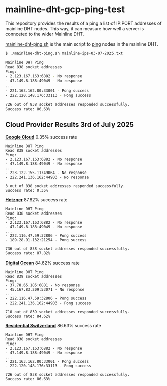 # mainline-dht-gcp-ping-test

This repository provides the results of a ping a list of IP:PORT addresses of mainline DHT nodes. This way, it can measure how well a server is connceted to the wider Mainline DHT.

[mainline-dht-ping.sh](./mainline-dht-ping.sh) is the main script to [ping](https://www.bittorrent.org/beps/bep_0005.html#ping) nodes in the mainline DHT.

```bash
$ ./mainline-dht-ping.sh mainline-ips-03-07-2025.txt

Mainline DHT Ping
Read 838 socket addresses
Ping:
- 2.123.167.163:6882 - No response
- 47.149.8.188:49049 - No response
...
- 221.163.162.80:33001 - Pong success
- 222.120.148.176:33113 - Pong success

726 out of 838 socket addresses responded successfully.
Success rate: 86.63%

```

## Cloud Provider Results 3rd of July 2025

[**Google Cloud**](./gcp-results-03-07-2025.txt) 0.35% success rate

```
Mainline DHT Ping
Read 838 socket addresses
Ping:
- 2.123.167.163:6882 - No response
- 47.149.8.188:49049 - No response
...
- 223.122.155.11:49064 - No response
- 222.241.136.162:44903 - No response

3 out of 838 socket addresses responded successfully.
Success rate: 0.35%
```

[**Hetzner**](./hetzner-results-03-07-2025.txt) 87.82% success rate

```
Mainline DHT Ping
Read 838 socket addresses
Ping:
- 2.123.167.163:6882 - No response
- 47.149.8.188:49049 - No response
...
- 222.116.47.59:32806 - Pong success
- 189.28.91.132:21254 - Pong success

736 out of 838 socket addresses responded successfully.
Success rate: 87.82%
```

[**Digital Ocean**](./digitalocean-03-07-2025.txt) 84.62% success rate

```
Mainline DHT Ping
Read 839 socket addresses
Ping:
- 37.78.65.185:6881 - No response
- 45.167.83.209:53071 - No response
...
- 222.116.47.59:32806 - Pong success
- 222.241.136.162:44903 - Pong success

710 out of 839 socket addresses responded successfully.
Success rate: 84.62%
```

[**Residential Switzerland**](./localhost-results-03-07-2025.txt) 86.63% success rate

```
Mainline DHT Ping
Read 838 socket addresses
Ping:
- 2.123.167.163:6882 - No response
- 47.149.8.188:49049 - No response
...
- 221.163.162.80:33001 - Pong success
- 222.120.148.176:33113 - Pong success

726 out of 838 socket addresses responded successfully.
Success rate: 86.63%
```
